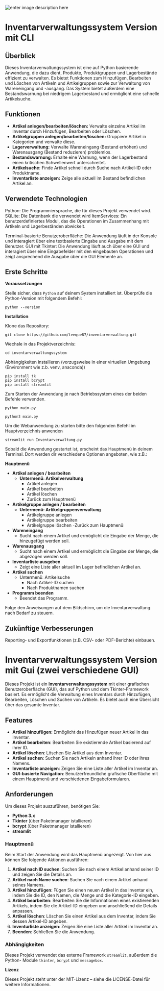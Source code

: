 ![enter image description here](https://tse1.mm.bing.net/th?id=OIG4.k5fL_MZmyAwPGwWDYhMZ&pid=ImgGn)


# Inventarverwaltungssystem Version mit CLI


## **Überblick**

Dieses Inventarverwaltungssystem ist eine auf Python basierende Anwendung, die dazu dient, Produkte, Produktgruppen und Lagerbestände effizient zu verwalten. 
Es bietet Funktionen zum Hinzufügen, Bearbeiten und Löschen von Artikeln und Artikelgruppen sowie zur Verwaltung von Wareneingang und -ausgang. 
Das System bietet außerdem eine Bestandswarnung bei niedrigem Lagerbestand und ermöglicht eine schnelle Artikelsuche.


## **Funktionen**

- **Artikel anlegen/bearbeiten/löschen:** Verwalte einzelne Artikel im Inventar durch Hinzufügen, Bearbeiten oder Löschen.
- **Artikelgruppen anlegen/bearbeiten/löschen:** Gruppiere Artikel in Kategorien und verwalte diese.
- **Lagerverwaltung:** Verwalte Wareneingang (Bestand erhöhen) und Warenausgang (Bestand reduzieren) problemlos.
- **Bestandswarnung:** Erhalte eine Warnung, wenn der Lagerbestand einen kritischen Schwellenwert unterschreitet.
- **Artikelsuche:** Finde Artikel schnell durch Suche nach Artikel-ID oder Produktname.
- **Inventarliste anzeigen:** Zeige alle aktuell im Bestand befindlichen Artikel an.


## Verwendete Technologien

Python: Die Programmiersprache, die für dieses Projekt verwendet wird.
SQLite: Die Datenbank die verwendet wird
ItemServices: Ein benutzerdefiniertes Modul, das die Operationen im Zusammenhang mit Artikeln und Lagerbeständen abwickelt.

Terminal-basierte Benutzeroberfläche: Die Anwendung läuft in der Konsole und interagiert über eine textbasierte Eingabe und Ausgabe mit dem Benutzer.
GUI mit Tkinter: Die Anwendung läuft auch über eine GUI und interagiert über eine Eingabefelder mit den eingebauten Operationen und zeigt ansprechend die Ausgabe über die GUI Elemente an.
  

## **Erste Schritte**  

**Voraussetzungen**

Stelle sicher, dass `Python` auf deinem System installiert ist. Überprüfe die Python-Version mit folgendem Befehl:
```
python --version
```

**Installation**

Klone das Repository:
```
git clone https://github.com/teeque87/inventarverwaltung.git
```

Wechsle in das Projektverzeichnis:
```
cd inventarverwaltungssystem
```

Abhängigkeiten installieren (vorzugsweise in einer virtuellen Umgebung (Environment wie z.b. venv, anaconda))

```
pip install tk
pip install bcrypt
pip install streamlit
```

Zum Starten der Anwendung je nach Betriebssystem eines der beiden Befehle verwenden.
```
python main.py
```
```
python3 main.py
```
Um die Webanwendung zu starten bitte den folgenden Befehl im Hauptverzeichnis anwenden
```
streamlit run Inventarverwaltung.py
```

Sobald die Anwendung gestartet ist, erscheint das Hauptmenü in deinem Terminal. Dort werden dir verschiedene Optionen angeboten, wie z.B.:

  
**Hauptmenü**

- **Artikel anlegen / bearbeiten**
    - **Untermenü: Artikelverwaltung**
        - Artikel anlegen
        - Artikel bearbeiten
        - Artikel löschen
        - Zurück zum Hauptmenü
- **Artikelgruppe anlegen / bearbeiten**
    - **Untermenü: Artikelgruppenverwaltung**
        - Artikelgruppe anlegen
        - Artikelgruppe bearbeiten
        - Artikelgruppe löschen
        -Zurück zum Hauptmenü
- **Wareneingang**
    - Sucht nach einem Artikel und ermöglicht die Eingabe der Menge, die hinzugefügt werden soll.
- **Warenausgang**
    - Sucht nach einem Artikel und ermöglicht die Eingabe der Menge, die abgezogen werden soll.
- **Inventarliste ausgeben**
    - Zeigt eine Liste aller aktuell im Lager befindlichen Artikel an.
- **Artikel suchen**
    - Untermenü: Artikelsuche
        - Nach Artikel-ID suchen
        - Nach Produktnamen suchen
- **Programm beenden**
    - Beendet das Programm.

Folge den Anweisungen auf dem Bildschirm, um die Inventarverwaltung nach Bedarf zu steuern.

  
## **Zukünftige Verbesserungen**

Reporting- und Exportfunktionen (z.B. CSV- oder PDF-Berichte) einbauen.


# Inventarverwaltungssystem Version mit Gui (zwei verschiedene GUI)

Dieses Projekt ist ein **Inventarverwaltungssystem** mit einer grafischen Benutzeroberfläche (GUI), das auf Python und dem Tkinter-Framework basiert. Es ermöglicht die Verwaltung eines Inventars durch Hinzufügen, Bearbeiten, Löschen und Suchen von Artikeln. Es bietet auch eine Übersicht über das gesamte Inventar.

## Features

-   **Artikel hinzufügen**: Ermöglicht das Hinzufügen neuer Artikel in das Inventar.
-   **Artikel bearbeiten**: Bearbeiten Sie existierende Artikel basierend auf ihrer ID.
-   **Artikel löschen**: Löschen Sie Artikel aus dem Inventar.
-   **Artikel suchen**: Suchen Sie nach Artikeln anhand ihrer ID oder ihres Namens.
-   **Inventarliste anzeigen**: Zeigen Sie eine Liste aller Artikel im Inventar an.
-   **GUI-basierte Navigation**: Benutzerfreundliche grafische Oberfläche mit einem Hauptmenü und verschiedenen Eingabeformularen.

## Anforderungen

Um dieses Projekt auszuführen, benötigen Sie:

-   **Python 3.x**
-   **Tkinter** (über Paketmanager istallieren)
-   **bcrypt** (über Paketmanager istallieren)
-   **streamlit** 
  
### Hauptmenü

Beim Start der Anwendung wird das Hauptmenü angezeigt. Von hier aus können Sie folgende Aktionen ausführen:

1.  **Artikel nach ID suchen**: Suchen Sie nach einem Artikel anhand seiner ID und zeigen Sie die Details an.
2.  **Artikel nach Name suchen**: Suchen Sie nach einem Artikel anhand seines Namens.
3.  **Artikel hinzufügen**: Fügen Sie einen neuen Artikel in das Inventar ein, indem Sie die ID, den Namen, die Menge und die Kategorie-ID eingeben.
4.  **Artikel bearbeiten**: Bearbeiten Sie die Informationen eines existierenden Artikels, indem Sie die Artikel-ID eingeben und anschließend die Details anpassen.
5.  **Artikel löschen**: Löschen Sie einen Artikel aus dem Inventar, indem Sie dessen Artikel-ID angeben.
6.  **Inventurliste anzeigen**: Zeigen Sie eine Liste aller Artikel im Inventar an.
7.  **Beenden**: Schließen Sie die Anwendung.

### Abhängigkeiten

Dieses Projekt verwendet das externe Framework `streamlit`, außerdem die Python- Module `tkinter`, `bcrypt` und `messagebox`.

**Lizenz**

Dieses Projekt steht unter der MIT-Lizenz – siehe die LICENSE-Datei für weitere Informationen.
